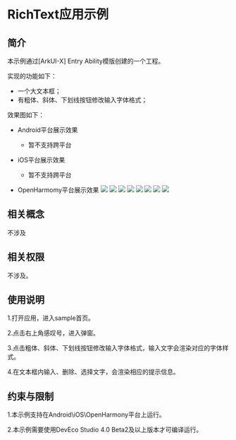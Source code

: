 # RichText应用示例
## 简介
本示例通过[ArkUI-X] Entry Ability模版创建的一个工程。

实现的功能如下：
+ 一个大文本框；
+ 有粗体、斜体、下划线按钮修改输入字体格式；

效果图如下：

* Android平台展示效果
    + 暂不支持跨平台

* iOS平台展示效果
  + 暂不支持跨平台

* OpenHarmomy平台展示效果
  ![](./screenshots/devices/openHarmomy_index.png)
  ![](./screenshots/devices/openHarmomy_tc.png)
  ![](./screenshots/devices/openHarmomy_cuti.png)
  ![](./screenshots/devices/openHarmomy_xieti.png)
  ![](./screenshots/devices/openHarmomy_underline.png)
  ![](./screenshots/devices/openHarmomy_input.png)
  ![](./screenshots/devices/openHarmomy_delete.png)
  ![](./screenshots/devices/openHarmomy_select.png)

## 相关概念

不涉及

## 相关权限

不涉及。

## 使用说明

1.打开应用，进入sample首页。

2.点击右上角感叹号，进入弹窗。

3.点击粗体、斜体、下划线按钮修改输入字体格式，输入文字会渲染对应的字体样式。

4.在文本框内输入、删除、选择文字，会渲染相应的提示信息。

## 约束与限制

1.本示例支持在Android\iOS\OpenHarmony平台上运行。

2.本示例需要使用DevEco Studio 4.0 Beta2及以上版本才可编译运行。